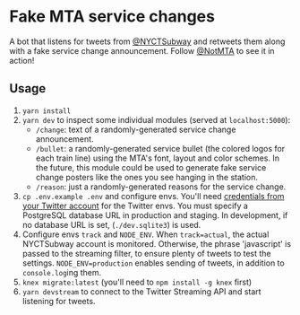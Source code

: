 # Fake MTA service changes
A bot that listens for tweets from [@NYCTSubway](http://twitter.com/NYCTSubway) and retweets them along with a fake service change announcement. Follow [@NotMTA](http://twitter.com/notmta) to see it in action!

## Usage
1. `yarn install`
2. `yarn dev` to inspect some individual modules (served at `localhost:5000`):
    - `/change`: text of a randomly-generated service change announcement.
    - `/bullet`: a randomly-generated service bullet (the colored logos for each train line) using the MTA's font, layout and color schemes. In the future, this module could be used to generate fake service change posters like the ones you see hanging in the station.
    - `/reason`: just a randomly-generated reasons for the service change.
3. `cp .env.example .env` and configure envs. You'll need [credentials from your Twitter account](http://apps.twitter.com/) for the Twitter envs. You must specify a PostgreSQL database URL in production and staging. In development, if no database URL is set, (`./dev.sqlite3`) is used.
4. Configure envs `track` and `NODE_ENV`. When `track=actual`, the actual NYCTSubway account is monitored. Otherwise, the phrase 'javascript' is passed to the streaming filter, to ensure plenty of tweets to test the settings. `NODE_ENV=production` enables sending of tweets, in addition to `console.log`ing them.
5. `knex migrate:latest` (you'll need to `npm install -g knex` first)
6. `yarn devstream` to connect to the Twitter Streaming API and start listening for tweets.
